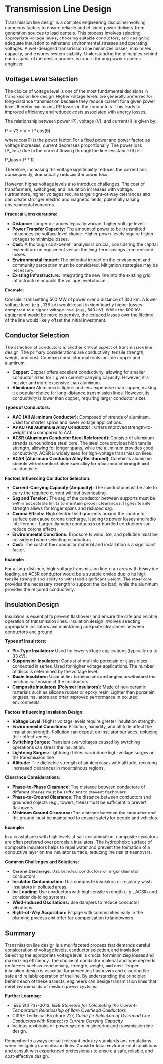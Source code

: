 # Transmission Line Design

Transmission line design is a complex engineering discipline involving numerous factors to ensure reliable and efficient power delivery from generation sources to load centers. This process involves selecting appropriate voltage levels, choosing suitable conductors, and designing adequate insulation to withstand environmental stresses and operating voltages. A well-designed transmission line minimizes losses, maximizes capacity, and ensures system stability. Understanding the principles behind each aspect of the design process is crucial for any power systems engineer.

## Voltage Level Selection

The choice of voltage level is one of the most fundamental decisions in transmission line design. Higher voltage levels are generally preferred for long-distance transmission because they reduce current for a given power level, thereby minimizing I²R losses in the conductors. This leads to improved efficiency and reduced costs associated with energy losses.

The relationship between power (P), voltage (V), and current (I) is given by:

P = √3 * V * I * cos(θ)

where cos(θ) is the power factor.  For a fixed power and power factor, as voltage increases, current decreases proportionally.  The power loss (P_loss) due to the current flowing through the line resistance (R) is:

P_loss = I² * R

Therefore, increasing the voltage significantly reduces the current and, consequently, dramatically reduces the power loss.

However, higher voltage levels also introduce challenges.  The cost of transformers, switchgear, and insulation increases with voltage.  Furthermore, higher voltages require larger right-of-way clearances and can create stronger electric and magnetic fields, potentially raising environmental concerns.

**Practical Considerations:**

*   **Distance:** Longer distances typically warrant higher voltage levels.
*   **Power Transfer Capacity:** The amount of power to be transmitted influences the voltage level choice. Higher power levels require higher voltages to minimize losses.
*   **Cost:** A thorough cost-benefit analysis is crucial, considering the capital expenditure on equipment versus the long-term savings from reduced losses.
*   **Environmental Impact:**  The potential impact on the environment and community perception must be considered.  Mitigation strategies may be necessary.
*   **Existing Infrastructure:**  Integrating the new line into the existing grid infrastructure impacts the voltage level choice.

**Example:**

Consider transmitting 500 MW of power over a distance of 300 km.  A lower voltage level (e.g., 138 kV) would result in significantly higher losses compared to a higher voltage level (e.g., 500 kV). While the 500 kV equipment would be more expensive, the reduced losses over the lifetime of the line would likely offset the initial investment.

## Conductor Selection

The selection of conductors is another critical aspect of transmission line design. The primary considerations are conductivity, tensile strength, weight, and cost. Common conductor materials include copper and aluminum.

*   **Copper:** Copper offers excellent conductivity, allowing for smaller conductor sizes for a given current-carrying capacity. However, it is heavier and more expensive than aluminum.
*   **Aluminum:** Aluminum is lighter and less expensive than copper, making it a popular choice for long-distance transmission lines. However, its conductivity is lower than copper, requiring larger conductor sizes.

**Types of Conductors:**

*   **AAC (All Aluminum Conductor):**  Composed of strands of aluminum. Used for shorter spans and lower voltage applications.
*   **AAAC (All Aluminum Alloy Conductor):** Offers improved strength-to-weight ratio compared to AAC.
*   **ACSR (Aluminum Conductor Steel Reinforced):** Consists of aluminum strands surrounding a steel core. The steel core provides high tensile strength, allowing for longer spans, while the aluminum provides good conductivity. ACSR is widely used for high-voltage transmission lines.
*   **ACAR (Aluminum Conductor Alloy Reinforced):** Combines aluminum strands with strands of aluminum alloy for a balance of strength and conductivity.

**Factors Influencing Conductor Selection:**

*   **Current-Carrying Capacity (Ampacity):** The conductor must be able to carry the required current without overheating.
*   **Sag and Tension:** The sag of the conductor between supports must be within acceptable limits to maintain proper clearances.  Higher tensile strength allows for longer spans and reduced sag.
*   **Corona Effects:** High electric field gradients around the conductor surface can cause corona discharge, leading to power losses and radio interference.  Larger diameter conductors or bundled conductors can reduce corona effects.
*   **Environmental Conditions:**  Exposure to wind, ice, and pollution must be considered when selecting conductors.
*   **Cost:** The cost of the conductor material and installation is a significant factor.

**Example:**

For a long-distance, high-voltage transmission line in an area with heavy ice loading, an ACSR conductor would be a suitable choice due to its high tensile strength and ability to withstand significant weight. The steel core provides the necessary strength to support the ice load, while the aluminum provides the required conductivity.

## Insulation Design

Insulation is essential to prevent flashovers and ensure the safe and reliable operation of transmission lines.  Insulation design involves selecting appropriate insulators and maintaining adequate clearances between conductors and ground.

**Types of Insulators:**

*   **Pin-Type Insulators:** Used for lower voltage applications (typically up to 33 kV).
*   **Suspension Insulators:** Consist of multiple porcelain or glass discs connected in series.  Used for higher voltage applications.  The number of discs is determined by the voltage level.
*   **Strain Insulators:** Used at line terminations and angles to withstand the mechanical tension of the conductors.
*   **Composite Insulators (Polymer Insulators):** Made of non-ceramic materials such as silicone rubber or epoxy resin. Lighter than porcelain or glass insulators and offer improved performance in polluted environments.

**Factors Influencing Insulation Design:**

*   **Voltage Level:** Higher voltage levels require greater insulation strength.
*   **Environmental Conditions:** Pollution, humidity, and altitude affect the insulation strength.  Pollution can deposit on insulator surfaces, reducing their effectiveness.
*   **Switching Surges:** Transient overvoltages caused by switching operations can stress the insulation.
*   **Lightning Surges:** Lightning strikes can induce high-voltage surges on the transmission line.
*   **Altitude:** The dielectric strength of air decreases with altitude, requiring increased clearances in mountainous regions.

**Clearance Considerations:**

*   **Phase-to-Phase Clearance:** The distance between conductors of different phases must be sufficient to prevent flashovers.
*   **Phase-to-Ground Clearance:** The distance between conductors and grounded objects (e.g., towers, trees) must be sufficient to prevent flashovers.
*   **Minimum Ground Clearance:** The distance between the conductor and the ground must be maintained to ensure safety for people and vehicles.

**Example:**

In a coastal area with high levels of salt contamination, composite insulators are often preferred over porcelain insulators. The hydrophobic surface of composite insulators helps to repel water and prevent the formation of a conductive layer on the insulator surface, reducing the risk of flashovers.

**Common Challenges and Solutions:**

*   **Corona Discharge:** Use bundled conductors or larger diameter conductors.
*   **Insulator Contamination:**  Use composite insulators or regularly wash insulators in polluted areas.
*   **Ice Loading:**  Use conductors with high tensile strength (e.g., ACSR) and consider de-icing systems.
*   **Wind-Induced Oscillations:** Use dampers to reduce conductor vibrations.
*   **Right-of-Way Acquisition:**  Engage with communities early in the planning process and offer fair compensation to landowners.

## Summary

Transmission line design is a multifaceted process that demands careful consideration of voltage levels, conductor selection, and insulation. Selecting the appropriate voltage level is crucial for minimizing losses and maximizing efficiency. The choice of conductor material and type depends on factors such as conductivity, strength, weight, and cost. Proper insulation design is essential for preventing flashovers and ensuring the safe and reliable operation of the line. By understanding the principles behind each of these aspects, engineers can design transmission lines that meet the demands of modern power systems.

**Further Learning:**

*   IEEE Std 738-2012, *IEEE Standard for Calculating the Current-Temperature Relationship of Bare Overhead Conductors*
*   CIGRE Technical Brochure 227, *Guide for Selection of Overhead Line Conductors with Respect to Current Carrying Capacity*
*   Various textbooks on power system engineering and transmission line design.

Remember to always consult relevant industry standards and regulations when designing transmission lines.  Consider local environmental conditions and consult with experienced professionals to ensure a safe, reliable, and cost-effective design.